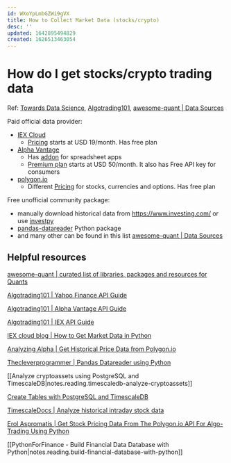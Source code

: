 ```yaml
---
id: WXoYpLmbGZWi9gVX
title: How to Collect Market Data (stocks/crypto)
desc: ''
updated: 1642895494829
created: 1626513463054
---
```

# How do I get stocks/crypto trading data

Ref: [Towards Data Science](https://towardsdatascience.com/best-5-free-stock-market-apis-in-2019-ad91dddec984), [Algotrading101](https://algotrading101.com/learn/yfinance-guide/), [awesome-quant | Data Sources](https://github.com/wilsonfreitas/awesome-quant#data-sources)

Paid official data provider:
- [IEX Cloud](https://iexcloud.io/)
    - [Pricing](https://iexcloud.io/pricing/) starts at USD 19/month. Has free plan 
- [Alpha Vantage](https://www.alphavantage.co/)
    - Has [addon](https://www.alphavantage.co/spreadsheets/) for spreadsheet apps
    - [Premium plan](https://www.alphavantage.co/premium/) starts at USD 50/month. It also has Free API key for consumers
- [polygon.io](https://polygon.io/)
    - Different [Pricing](https://polygon.io/pricing) for stocks, currencies and options. Has free plan

Free unofficial community package:
- manually download historical data from <https://www.investing.com/> or use [investpy](https://github.com/alvarobartt/investpy)
- [pandas-datareader](https://pydata.github.io/pandas-datareader/) Python package
- and many other can be found in this list [awesome-quant | Data Sources](https://github.com/wilsonfreitas/awesome-quant#data-sources)

## Helpful resources

[awesome-quant | curated list of libraries, packages and resources for Quants](https://github.com/wilsonfreitas/awesome-quant)

[Algotrading101 | Yahoo Finance API Guide](https://algotrading101.com/learn/yahoo-finance-api-guide/)

[Algotrading101 | Alpha Vantage API Guide](https://algotrading101.com/learn/alpha-vantage-guide/)

[Algotrading101 | IEX API Guide](https://algotrading101.com/learn/iex-api-guide/)

[IEX cloud blog | How to Get Market Data in Python](https://iexcloud.io/community/blog/how-to-get-market-data-in-python)

[Analyzing Alpha | Get Historical Price Data from Polygon.io](https://analyzingalpha.com/get-historical-price-data-polygon)

[Thecleverprogrammer | Pandas Datareader using Python](https://thecleverprogrammer.com/2021/03/22/pandas-datareader-using-python-tutorial/)

[[Analyze cryptoassets using PostgreSQL and TimescaleDB|notes.reading.timescaledb-analyze-cryptoassets]]

[Create Tables with PostgreSQL and TimescaleDB](https://www.youtube.com/watch?v=P-flYBbmCws&list=PLvzuUVysUFOsrxL7UxmMrVqS8X2X0b8jd&index=4)

[TimescaleDocs | Analyze historical intraday stock data](https://docs.timescale.com/timescaledb/latest/tutorials/analyze-intraday-stocks/)

[Erol Aspromatis | Get Stock Pricing Data From The Polygon.io API For Algo-Trading Using Python](https://www.youtube.com/watch?v=sTlBQ3nVuJE)

[[PythonForFinance - Build Financial Data Database with Python|notes.reading.build-financial-database-with-python]]
